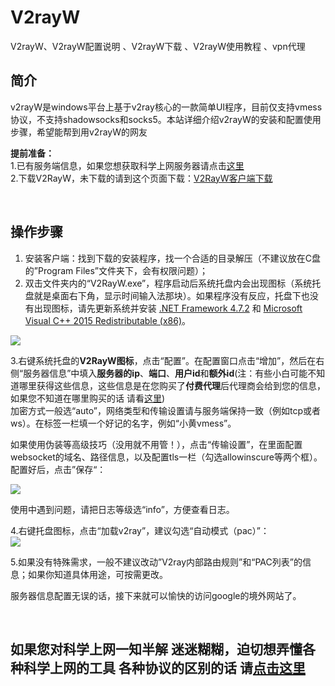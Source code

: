 # V2rayW
V2rayW、V2rayW配置说明 、V2rayW下载 、V2rayW使用教程 、vpn代理



简介
----
v2rayW是windows平台上基于v2ray核心的一款简单UI程序，目前仅支持vmess协议，不支持shadowsocks和socks5。本站详细介绍v2rayW的安装和配置使用步骤，希望能帮到用v2rayW的网友

**提前准备：**  
1.已有服务端信息，如果您想获取科学上网服务器请点击[这里](https://github.com/githubvpn007/v2rayNvpn#%E8%8A%82%E7%82%B9%E5%88%86%E4%BA%AB)  
2.下载V2RayW，未下载的请到这个页面下载：[V2RayW客户端下载](https://github.com/Cenmrev/V2RayW/releases)  

<br/>


操作步骤
----

1. 安装客户端：找到下载的安装程序，找一个合适的目录解压（不建议放在C盘的”Program Files”文件夹下，会有权限问题）；  
2. 双击文件夹内的“V2RayW.exe”，程序启动后系统托盘内会出现图标（系统托盘就是桌面右下角，显示时间输入法那块）。如果程序没有反应，托盘下也没有出现图标，请先更新系统并安装 [.NET Framework 4.7.2](https://dotnet.microsoft.com/download/dotnet-framework) 和 [Microsoft Visual C++ 2015 Redistributable (x86)](https://www.microsoft.com/en-us/download/details.aspx?id=53840)。
  
![](https://github.com/githubvpn007/v2rayNvpn/blob/main/images/V2rayW/v2rayw-1.png)
  
  
3.右键系统托盘的**V2RayW图标**，点击“配置”。在配置窗口点击“增加”，然后在右侧“服务器信息”中填入**服务器的ip**、**端口**、**用户id**和**额外id**(注：有些小白可能不知道哪里获得这些信息，这些信息是在您购买了**付费代理**后代理商会给到您的信息，如果您不知道在哪里购买的话 请看[这里](https://github.com/githubvpn007/v2rayNvpn#%E8%8A%82%E7%82%B9%E5%88%86%E4%BA%AB))  
加密方式一般选“auto”，网络类型和传输设置请与服务端保持一致（例如tcp或者ws）。在标签一栏填一个好记的名字，例如“小黄vmess”。  

如果使用伪装等高级技巧（没用就不用管！），点击“传输设置”，在里面配置websocket的域名、路径信息，以及配置tls一栏（勾选allowinscure等两个框）。配置好后，点击”保存“：  

![](https://github.com/githubvpn007/v2rayNvpn/blob/main/images/V2rayW/v2rayw-2.png)  

使用中遇到问题，请把日志等级选“info”，方便查看日志。  


4.右键托盘图标，点击“加载v2ray”，建议勾选“自动模式（pac）”：  
![](https://github.com/githubvpn007/v2rayNvpn/blob/main/images/V2rayW/v2rayw-3.png)  


5.如果没有特殊需求，一般不建议改动”V2ray内部路由规则”和“PAC列表”的信息；如果你知道具体用途，可按需更改。

服务器信息配置无误的话，接下来就可以愉快的访问google的境外网站了。



<br/>

## 如果您对科学上网一知半解 迷迷糊糊，迫切想弄懂各种科学上网的工具 各种协议的区别的话  请[点击这里](https://github.com/githubvpn007/v2rayNvpn)
